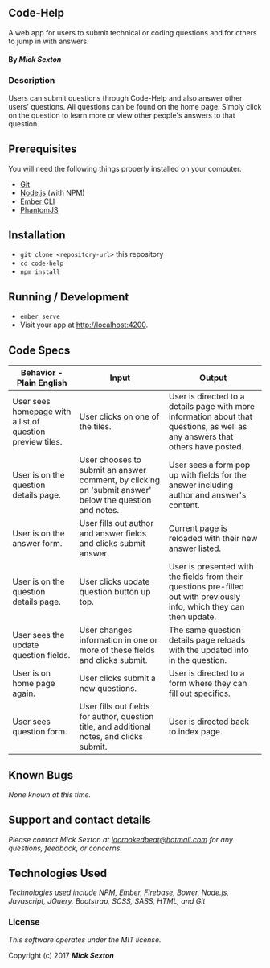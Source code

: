 ## Code-Help

A web app for users to submit technical or coding questions and for others to jump in with answers.

#### By _**Mick Sexton**_

### Description

Users can submit questions through Code-Help and also answer other users' questions. All questions can be found on the home page. Simply click on the question to learn more or view other people's answers to that question.

## Prerequisites

You will need the following things properly installed on your computer.

* [Git](https://git-scm.com/)
* [Node.js](https://nodejs.org/) (with NPM)
* [Ember CLI](https://ember-cli.com/)
* [PhantomJS](http://phantomjs.org/)

## Installation

* `git clone <repository-url>` this repository
* `cd code-help`
* `npm install`

## Running / Development

* `ember serve`
* Visit your app at [http://localhost:4200](http://localhost:4200).


## Code Specs

|Behavior - Plain English|Input|Output|
|---|---|---|
|User sees homepage with a list of question preview tiles.|User clicks on one of the tiles.|User is directed to a details page with more information about that questions, as well as any answers that others have posted.|
|User is on the question details page.|User chooses to submit an answer comment, by clicking on 'submit answer' below the question and notes.|User sees a form pop up with fields for the answer including author and answer's content.|
|User is on the answer form.|User fills out author and answer fields and clicks submit answer.|Current page is reloaded with their new answer listed.|
|User is on the question details page.|User clicks update question button up top.|User is presented with the fields from their questions pre-filled out with previously info, which they can then update.|
|User sees the update question fields.|User changes information in one or more of these fields and clicks submit.|The same question details page reloads with the updated info in the question.|
|User is on home page again.|User clicks submit a new questions.|User is directed to a form where they can fill out specifics.|
|User sees question form.|User fills out fields for author, question title, and additional notes, and clicks submit.|User is directed back to index page.|

## Known Bugs

_None known at this time._

## Support and contact details

_Please contact Mick Sexton at lacrookedbeat@hotmail.com for any questions, feedback, or concerns._

## Technologies Used

_Technologies used include NPM, Ember, Firebase, Bower, Node.js, Javascript, JQuery, Bootstrap, SCSS, SASS, HTML, and Git_

### License

*This software operates under the MIT license.*

Copyright (c) 2017 **_Mick Sexton_**
